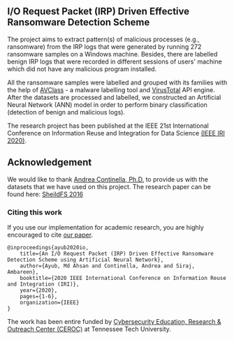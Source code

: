 ## I/O Request Packet (IRP) Driven Effective Ransomware Detection Scheme

The project aims to extract pattern(s) of malicious processes (e.g., ransomware) from the IRP logs that were generated by running 272 ransomware samples on a Windows machine. Besides, there are labelled benign IRP logs that were recorded in different sessions of users' machine which did not have any malicious program installed.

All the ransomware samples were labelled and grouped with its families with the help of [AVClass](https://github.com/malicialab/avclass) - a malware labelling tool and [VirusTotal](https://developers.virustotal.com/reference) API engine. After the datasets are processed and labelled, we constructed an Artificial Neural Network (ANN) model in order to perform binary classification (detection of benign and malicious logs).

The research project has been published at the IEEE 21st International Conference on Information Reuse and Integration for Data Science [(IEEE IRI 2020)](https://homepages.uc.edu/~niunn/IRI20/).


## Acknowledgement

We would like to thank [Andrea Continella, Ph.D.](https://conand.me/) to provide us with the datasets that we have used on this project. The research paper can be found here: [SheildFS 2016](https://dl.acm.org/doi/pdf/10.1145/2991079.2991110)


### Citing this work
If you use our implementation for academic research, you are highly encouraged to cite [our paper]().

```
@inproceedings{ayub2020io,
	title={An I/O Request Packet (IRP) Driven Effective Ransomware Detection Scheme using Artificial Neural Network},
	author={Ayub, Md Ahsan and Continella, Andrea and Siraj, Ambareen},
	booktitle={2020 IEEE International Conference on Information Reuse and Integration (IRI)},
	year={2020},
	pages={1-6},
	organization={IEEE}
}
```

The work has been entire funded by [Cybersecurity Education, Research & Outreach Center (CEROC)](https://www.tntech.edu/ceroc/) at Tennessee Tech University.
